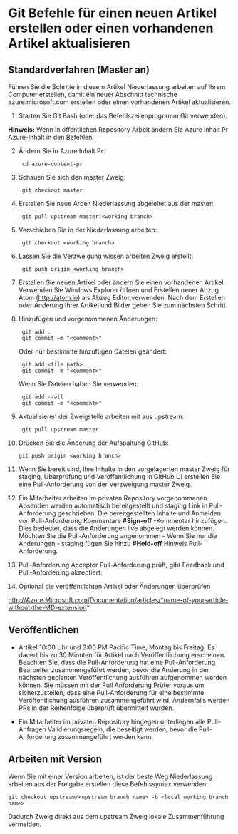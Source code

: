 <properties pageTitle="Git Befehle für einen neuen Artikel erstellen oder einen vorhandenen Artikel aktualisieren" description="Schritte für die Arbeit mit technischen Azure content Repositories GitHub." metaKeywords="" services="" solutions="" documentationCenter="" authors="tysonn" videoId="" scriptId="" manager="carolz" />

<tags ms.service="contributor-guide" ms.devlang="" ms.topic="article" ms.tgt_pltfrm="" ms.workload="" ms.date="01/16/2015" ms.author="tysonn" />

# <a name="git-commands-for-creating-a-new-article-or-updating-an-existing-article"></a>Git Befehle für einen neuen Artikel erstellen oder einen vorhandenen Artikel aktualisieren


## <a name="standard-process-working-from-master"></a>Standardverfahren (Master an)
Führen Sie die Schritte in diesem Artikel Niederlassung arbeiten auf Ihrem Computer erstellen, damit ein neuer Abschnitt technische azure.microsoft.com erstellen oder einen vorhandenen Artikel aktualisieren.

1. Starten Sie Git Bash (oder das Befehlszeilenprogramm Git verwenden).

 **Hinweis:** Wenn in öffentlichen Repository Arbeit ändern Sie Azure Inhalt Pr Azure-Inhalt in den Befehlen.

2. Ändern Sie in Azure Inhalt Pr:

        cd azure-content-pr
3. Schauen Sie sich den master Zweig:

        git checkout master

4. Erstellen Sie neue Arbeit Niederlassung abgeleitet aus der master:

        git pull upstream master:<working branch>


5. Verschieben Sie in der Niederlassung arbeiten:

        git checkout <working branch>

6. Lassen Sie die Verzweigung wissen arbeiten Zweig erstellt:

        git push origin <working branch>

7. Erstellen Sie neuen Artikel oder ändern Sie einen vorhandenen Artikel. Verwenden Sie Windows Explorer öffnen und Erstellen neuer Abzug Atom (http://atom.io) als Abzug Editor verwenden. Nach dem Erstellen oder Änderung Ihrer Artikel und Bilder gehen Sie zum nächsten Schritt.

8. Hinzufügen und vorgenommenen Änderungen:

        git add .
        git commit –m "<comment>"
        
   Oder nur bestimmte hinzufügen Dateien geändert:

        git add <file path>
        git commit –m "<comment>"

   Wenn Sie Dateien haben Sie verwenden:
   
        git add --all
        git commit -m "<comment>"

9. Aktualisieren der Zweigstelle arbeiten mit aus upstream:

        git pull upstream master

10. Drücken Sie die Änderung der Aufspaltung GitHub:

        git push origin <working branch>

12. Wenn Sie bereit sind, Ihre Inhalte in den vorgelagerten master Zweig für staging, Überprüfung und Veröffentlichung in GitHub UI erstellen Sie eine Pull-Anforderung von der Verzweigung master Zweig.

13. Ein Mitarbeiter arbeiten im privaten Repository vorgenommenen Absenden werden automatisch bereitgestellt und staging Link in Pull-Anforderung geschrieben. Die bereitgestellten Inhalte und Anmelden von Pull-Anforderung Kommentare **#Sign-off** -Kommentar hinzufügen.  Dies bedeutet, dass die Änderungen live abgelegt werden können.  Möchten Sie die Pull-Anforderung angenommen - Wenn Sie nur die Änderungen - staging fügen Sie hinzu **#Hold-off** Hinweis Pull-Anforderung.

14. Pull-Anforderung Acceptor Pull-Anforderung prüft, gibt Feedback und Pull-Anforderung akzeptiert. 

15. Optional die veröffentlichten Artikel oder Änderungen überprüfen

 http://Azure.Microsoft.com/Documentation/articles/*name-of-your-article-without-the-MD-extension*

## <a name="publishing"></a>Veröffentlichen

- Artikel 10:00 Uhr und 3:00 PM Pacific Time, Montag bis Freitag. Es dauert bis zu 30 Minuten für Artikel nach Veröffentlichung erscheinen. Beachten Sie, dass die Pull-Anforderung hat eine Pull-Anforderung Bearbeiter zusammengeführt werden, bevor die Änderung in der nächsten geplanten Veröffentlichung ausführen aufgenommen werden können. Sie müssen mit der Pull Anforderung Prüfer voraus um sicherzustellen, dass eine Pull-Anforderung für eine bestimmte Veröffentlichung ausführen zusammengeführt wird. Andernfalls werden PRs in der Reihenfolge überprüft übermittelt wurden.

- Ein Mitarbeiter im privaten Repository hingegen unterliegen alle Pull-Anfragen Validierungsregeln, die beseitigt werden, bevor die Pull-Anforderung zusammengeführt werden kann. 

## <a name="working-with-release-branches"></a>Arbeiten mit Version

Wenn Sie mit einer Version arbeiten, ist der beste Weg Niederlassung arbeiten aus der Freigabe erstellen diese Befehlssyntax verwenden:

    git checkout upstream/<upstream branch name> -b <local working branch name>

Dadurch Zweig direkt aus dem upstream Zweig lokale Zusammenführung vermeiden.


